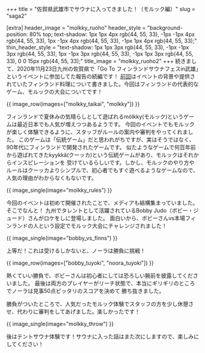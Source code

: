 +++
title = "佐賀県武雄市でサウナに入ってきました！（モルック編）"
slug = "saga2"

[extra]
header_image = "molkky_ruoho"
header_style = "background-position: 80% top; text-shadow: 1px 1px 4px rgb(44, 55, 33), -1px -1px 4px rgb(44, 55, 33), 1px -1px 4px rgb(44, 55, 33), -1px 1px 4px rgb(44, 55, 33);"
thin_header_style = "text-shadow: 1px 1px 3px rgb(44, 55, 33), -1px -1px 3px rgb(44, 55, 33), 1px -1px 3px rgb(44, 55, 33), -1px 1px 3px rgb(44, 55, 33), 0 0 15px rgb(44, 55, 33);"
title_image = "molkky_ruoho2"
+++
続きまして、2020年11月23日九州の佐賀県で「Go To フィンランドサウナフェスin武雄」というイベントに参加してた報告の続編です！
[前回](@/2020-12-01-saga1/index.md)はイベントの背景や提供されていたフィンランド料理について書きました。今回はフィンランドの代表的なゲーム、モルックの大会についてです！
<!-- more -->

{{ image_row(images=["molkky_taikai", "molkky"]) }}

フィンランドで夏休みの気晴らしとして遊ばれるmölkky(モルック)というゲームは最近日本でも人気が増えつつあるようです。
今回のイベントでもモルックが楽しく体験できるように、スタッフがルールの案内や審判をやってくれました。
このゲームは「伝統ゲーム」だと思われがちですが、実はそうではなく、90年代にフィンランドで開発されたゲームです。
似たようなゲームで何百年前から遊ばれてきたkyykkä(クーッカ)という伝統ゲームがあり、モルックはそれからインスピレーションを
受けているらしいです。しかし、モルックのやり方やルールはクーッカよりシンプルで、初心者でもすぐ遊べるようなゲームなので、
人気の理由がわからなくもないです。

{{ image_single(image="molkky_rules") }}

今回のイベントは初めて開催されたことで、メディアも結構集まっていました。そこでなんと！
九州でタレントとして活躍されているBobby Judo（ボビー・ジュード）さんがロケをしに登場しました。
面白いから、ボビーさんvs本場フィンランドの人という設定でモルック大会にチャレンジされました！

{{ image_single(image="bobby_vs_finns") }}

上等だ！これは受けるしかないと、ノーラは勝負に挑戦！

{{ image_row(images=["bobby_tuyoki", "noora_tuyoki"]) }}

熱くていい勝負で、ボビーさんは初心者にしては恐ろしい腕前を披露してくださいました。
最後は両方のプレイヤーがリーチ状態で、本当にギリギリのところでノーラは見事50点ピッタリのスコアを決めて
勝ち抜きました。

勝負がついたところで、人気だったモルック体験でスタッフの方を少し休憩させ、代わりに審判をしてあげました。楽しかったです！

{{ image_single(image="molkky_throw") }}

後はテントサウナ体験です！サウナに入った話はまた次にしますので、楽しみにしてください！
